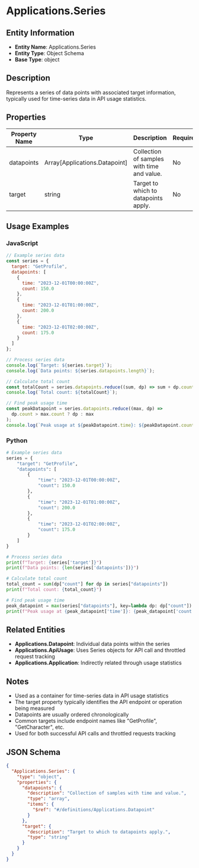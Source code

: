 # Applications.Series

## Entity Information
- **Entity Name**: Applications.Series
- **Entity Type**: Object Schema
- **Base Type**: object

## Description
Represents a series of data points with associated target information, typically used for time-series data in API usage statistics.

## Properties

| Property Name | Type | Description | Required |
|---------------|------|-------------|----------|
| datapoints | Array[Applications.Datapoint] | Collection of samples with time and value. | No |
| target | string | Target to which to datapoints apply. | No |

## Usage Examples

### JavaScript
```javascript
// Example series data
const series = {
  target: "GetProfile",
  datapoints: [
    {
      time: "2023-12-01T00:00:00Z",
      count: 150.0
    },
    {
      time: "2023-12-01T01:00:00Z",
      count: 200.0
    },
    {
      time: "2023-12-01T02:00:00Z",
      count: 175.0
    }
  ]
};

// Process series data
console.log(`Target: ${series.target}`);
console.log(`Data points: ${series.datapoints.length}`);

// Calculate total count
const totalCount = series.datapoints.reduce((sum, dp) => sum + dp.count, 0);
console.log(`Total count: ${totalCount}`);

// Find peak usage time
const peakDatapoint = series.datapoints.reduce((max, dp) => 
  dp.count > max.count ? dp : max
);
console.log(`Peak usage at ${peakDatapoint.time}: ${peakDatapoint.count}`);
```

### Python
```python
# Example series data
series = {
    "target": "GetProfile",
    "datapoints": [
        {
            "time": "2023-12-01T00:00:00Z",
            "count": 150.0
        },
        {
            "time": "2023-12-01T01:00:00Z", 
            "count": 200.0
        },
        {
            "time": "2023-12-01T02:00:00Z",
            "count": 175.0
        }
    ]
}

# Process series data
print(f"Target: {series['target']}")
print(f"Data points: {len(series['datapoints'])}")

# Calculate total count
total_count = sum(dp["count"] for dp in series["datapoints"])
print(f"Total count: {total_count}")

# Find peak usage time
peak_datapoint = max(series["datapoints"], key=lambda dp: dp["count"])
print(f"Peak usage at {peak_datapoint['time']}: {peak_datapoint['count']}")
```

## Related Entities
- **Applications.Datapoint**: Individual data points within the series
- **Applications.ApiUsage**: Uses Series objects for API call and throttled request tracking
- **Applications.Application**: Indirectly related through usage statistics

## Notes
- Used as a container for time-series data in API usage statistics
- The target property typically identifies the API endpoint or operation being measured
- Datapoints are usually ordered chronologically
- Common targets include endpoint names like "GetProfile", "GetCharacter", etc.
- Used for both successful API calls and throttled requests tracking

## JSON Schema
```json
{
  "Applications.Series": {
    "type": "object",
    "properties": {
      "datapoints": {
        "description": "Collection of samples with time and value.",
        "type": "array",
        "items": {
          "$ref": "#/definitions/Applications.Datapoint"
        }
      },
      "target": {
        "description": "Target to which to datapoints apply.",
        "type": "string"
      }
    }
  }
}
```